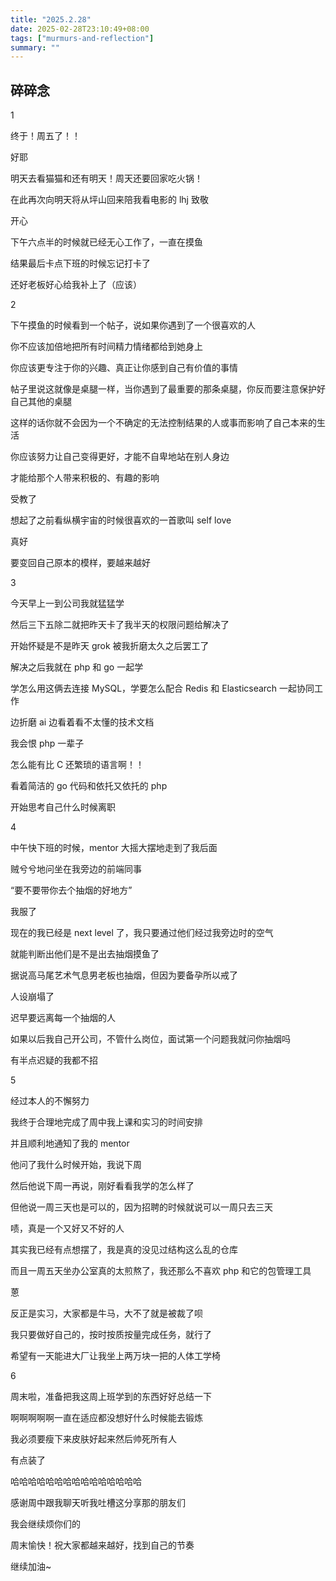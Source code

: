 ```yaml
---
title: "2025.2.28"
date: 2025-02-28T23:10:49+08:00
tags: ["murmurs-and-reflection"]
summary: ""
---
```

## 碎碎念
1

终于！周五了！！

好耶

明天去看猫猫和还有明天！周天还要回家吃火锅！

在此再次向明天将从坪山回来陪我看电影的 lhj 致敬

开心

下午六点半的时候就已经无心工作了，一直在摸鱼

结果最后卡点下班的时候忘记打卡了

还好老板好心给我补上了（应该）

2

下午摸鱼的时候看到一个帖子，说如果你遇到了一个很喜欢的人

你不应该加倍地把所有时间精力情绪都给到她身上

你应该更专注于你的兴趣、真正让你感到自己有价值的事情

帖子里说这就像是桌腿一样，当你遇到了最重要的那条桌腿，你反而要注意保护好自己其他的桌腿

这样的话你就不会因为一个不确定的无法控制结果的人或事而影响了自己本来的生活

你应该努力让自己变得更好，才能不自卑地站在别人身边

才能给那个人带来积极的、有趣的影响

受教了

想起了之前看纵横宇宙的时候很喜欢的一首歌叫 self love

真好

要变回自己原本的模样，要越来越好

3

今天早上一到公司我就猛猛学

然后三下五除二就把昨天卡了我半天的权限问题给解决了

开始怀疑是不是昨天 grok 被我折磨太久之后罢工了

解决之后我就在 php 和 go 一起学

学怎么用这俩去连接 MySQL，学要怎么配合 Redis 和 Elasticsearch 一起协同工作

边折磨 ai 边看着看不太懂的技术文档

我会恨 php 一辈子

怎么能有比 C 还繁琐的语言啊！！

看着简洁的 go 代码和依托又依托的 php

开始思考自己什么时候离职

4

中午快下班的时候，mentor 大摇大摆地走到了我后面

贼兮兮地问坐在我旁边的前端同事

“要不要带你去个抽烟的好地方”

我服了

现在的我已经是 next level 了，我只要通过他们经过我旁边时的空气

就能判断出他们是不是出去抽烟摸鱼了

据说高马尾艺术气息男老板也抽烟，但因为要备孕所以戒了

人设崩塌了

迟早要远离每一个抽烟的人

如果以后我自己开公司，不管什么岗位，面试第一个问题我就问你抽烟吗

有半点迟疑的我都不招

5

经过本人的不懈努力

我终于合理地完成了周中我上课和实习的时间安排

并且顺利地通知了我的 mentor

他问了我什么时候开始，我说下周

然后他说下周一再说，刚好看看我学的怎么样了

但他说一周三天也是可以的，因为招聘的时候就说可以一周只去三天

啧，真是一个又好又不好的人

其实我已经有点想摆了，我是真的没见过结构这么乱的仓库

而且一周五天坐办公室真的太煎熬了，我还那么不喜欢 php 和它的包管理工具

蒽

反正是实习，大家都是牛马，大不了就是被裁了呗

我只要做好自己的，按时按质按量完成任务，就行了

希望有一天能进大厂让我坐上两万块一把的人体工学椅

6

周末啦，准备把我这周上班学到的东西好好总结一下

啊啊啊啊啊一直在适应都没想好什么时候能去锻炼

我必须要瘦下来皮肤好起来然后帅死所有人

有点装了

哈哈哈哈哈哈哈哈哈哈哈哈哈哈哈

感谢周中跟我聊天听我吐槽这分享那的朋友们

我会继续烦你们的

周末愉快！祝大家都越来越好，找到自己的节奏

继续加油~